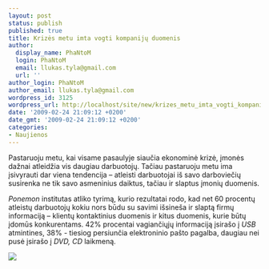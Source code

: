 ```yaml
---
layout: post
status: publish
published: true
title: Krizės metu imta vogti kompanijų duomenis
author:
  display_name: PhaNtoM
  login: PhaNtoM
  email: llukas.tyla@gmail.com
  url: ''
author_login: PhaNtoM
author_email: llukas.tyla@gmail.com
wordpress_id: 3125
wordpress_url: http://localhost/site/new/krizes_metu_imta_vogti_kompaniju_duomenis/
date: '2009-02-24 21:09:12 +0200'
date_gmt: '2009-02-24 21:09:12 +0200'
categories:
- Naujienos
---
```

<p>Pastaruoju metu, kai visame pasaulyje siaučia ekonominė krizė, įmonės dažnai atleidžia vis daugiau darbuotojų. Tačiau pastaruoju metu ima įsivyrauti dar viena tendencija – atleisti darbuotojai iš savo darboviečių susirenka ne tik savo asmeninius daiktus, tačiau ir slaptus įmonių duomenis.    </p>
<p><i>Ponemon</i> institutas atliko tyrimą, kurio rezultatai rodo, kad net 60 procentų atleistų darbuotojų kokiu nors būdu su savimi išsineša ir slaptą firmų informaciją – klientų kontaktinius duomenis ir kitus duomenis, kurie būtų įdomūs konkurentams. 42% procentai vagiančiųjų informaciją įsirašo į <i>USB</i> atmintines, 38% - tiesiog persiunčia elektroninio pašto pagalba, daugiau nei pusė įsirašo į <i>DVD, CD</i> laikmeną.</p>
<p><img src="http://svarke.technews.lt/TopSecret.jpg" /></p>
